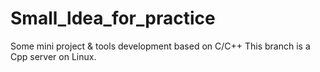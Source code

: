 # Small_ldea_for_practice
Some mini project &amp; tools development based on C/C++ 
This branch is a Cpp server on Linux.